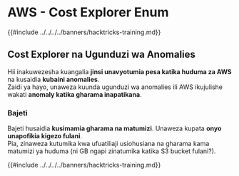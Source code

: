 # AWS - Cost Explorer Enum

{{#include ../../../../banners/hacktricks-training.md}}

## Cost Explorer na Ugunduzi wa Anomalies

Hii inakuwezesha kuangalia **jinsi unavyotumia pesa katika huduma za AWS** na kusaidia **kubaini anomalies**.\
Zaidi ya hayo, unaweza kuunda ugunduzi wa anomalies ili AWS ikujulishe wakati **anomaly katika gharama inapatikana**.

### Bajeti

Bajeti husaidia **kusimamia gharama na matumizi**. Unaweza kupata **onyo unapofikia kigezo fulani**.\
Pia, zinaweza kutumika kwa ufuatiliaji usiohusiana na gharama kama matumizi ya huduma (ni GB ngapi zinatumika katika S3 bucket fulani?).

{{#include ../../../../banners/hacktricks-training.md}}
